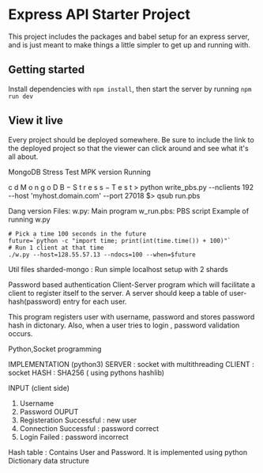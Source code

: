 # Express API Starter Project

This project includes the packages and babel setup for an express server, and is just meant to make things a little simpler to get up and running with.

## Getting started

Install dependencies with `npm install`, then start the server by running `npm run dev`

## View it live

Every project should be deployed somewhere. Be sure to include the link to the deployed project so that the viewer can click around and see what it's all about.

MongoDB Stress Test
MPK version
Running

>
c
d
M
o
n
g
o
D
B
−
S
t
r
e
s
s
−
T
e
s
t
&gt; python write_pbs.py --nclients 192 --host 'myhost.domain.com' --port 27018 $> qsub run.pbs

Dang version
Files:
w.py: Main program
w_run.pbs: PBS script
Example of running w.py

    # Pick a time 100 seconds in the future
    future=`python -c "import time; print(int(time.time()) + 100)"`
    # Run 1 client at that time
    ./w.py --host=128.55.57.13 --ndocs=100 --when=$future
Util files
sharded-mongo : Run simple localhost setup with 2 shards

Password based authentication
Client-Server program which will facilitate a client to register itself to the server. A server should keep a table of user-hash(password) entry for each user.

This program registers user with username, password and stores password hash in dictonary. Also, when a user tries to login , password validation occurs.

Python,Socket programming

IMPLEMENTATION (python3)
SERVER : socket with multithreading CLIENT : socket HASH : SHA256 ( using pythons hashlib)

INPUT (client side)
1. Username
2. Password
OUPUT
1. Registeration Successful : new user
2. Connection Successful : password correct
3. Login Failed : password incorrect 

Hash table : Contains User and Password. It is implemented using python Dictionary data structure
